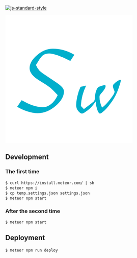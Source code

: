 [![js-standard-style](https://cdn.rawgit.com/feross/standard/master/badge.svg)](http://standardjs.com)

[![Swimmy](/public/images/logo.png)](https://swimmy.io)

## Development

### The first time
 
```
$ curl https://install.meteor.com/ | sh
$ meteor npm i
$ cp temp.settings.json settings.json
$ meteor npm start
```

### After the second time

```
$ meteor npm start
```

## Deployment

```
$ meteor npm run deploy
```
